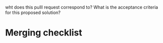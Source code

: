 wht does this pulll request correspond to?
What is the acceptance criteria for this proposed solution?

# Merging checklist